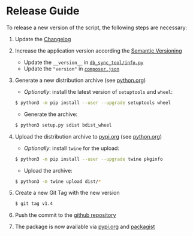 # Release Guide

To release a new version of the script, the following steps are necessary:

1. Update the [Changelog](../CHANGELOG.md)
2. Increase the application version according the [Semantic Versioning](https://semver.org/spec/v2.0.0.html)
   
    - Update the `__version__` in [`db_sync_tool/info.py`](../db_sync_tool/info.py)
    - Update the `"version"` in [`composer.json`](../composer.json)
3. Generate a new distribution archive (see [python.org](https://packaging.python.org/tutorials/packaging-projects/#generating-distribution-archives))
   
    - _Optionally_: install the latest version of `setuptools` and `wheel`:
    ```bash
    $ python3 -m pip install --user --upgrade setuptools wheel 
   ```
   - Generate the archive:
    ```bash
    $ python3 setup.py sdist bdist_wheel 
   ```
4. Upload the distribution archive to [pypi.org](https://pypi.org/) (see [python.org](https://packaging.python.org/tutorials/packaging-projects/#uploading-the-distribution-archives))
   
    - _Optionally_: install `twine` for the upload:
    ```bash
    $ python3 -m pip install --user --upgrade twine pkginfo
   ```
   - Upload the archive:
    ```bash
    $ python3 -m twine upload dist/*
   ```
5. Create a new Git Tag with the new version
   
    ```bash
    $ git tag v1.4
   ```
6. Push the commit to the [github repository](https://github.com/jackd248/db-sync-tool)
7. The package is now available via [pypi.org](https://pypi.org/project/db-sync-tool-kmi/) and [packagist](https://packagist.org/packages/kmi/db-sync-tool)